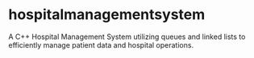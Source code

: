 # hospitalmanagementsystem
A C++ Hospital Management System utilizing queues and linked lists to efficiently manage patient data and hospital operations.
